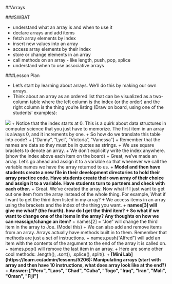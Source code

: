 ##Arrays

###SWBAT
+ understand what an array is and when to use it
+ declare arrays and add items
+ fetch array elements by index
+ insert new values into an array
+ access array elements by their index
+ store or change elements in an array
+ call methods on an array - like length, push, pop, splice
+ understand when to use associative arrays

###Lesson Plan
+ Let’s start by learning about arrays. We’ll do this by making our own arrays.
+ Think about an array as an ordered list that can be visualized as a two-column table where the left column is the index (or the order) and the right column is the thing you’re listing (Draw on board, using one of the students’ examples):
<img src= "https://s3.amazonaws.com/after-school-assets/advanced_jquery1.png">
+ Notice that the index starts at 0. This is a quirk about data structures in computer science that you just have to memorize. The first item in an array is always 0, and it increments by one.
+ So how do we translate this table into code?
  + [“Danny”, “Lyel”, “Victoria”, “Vanessa”]
  + Remember that the names are data so they must be in quotes as strings.
  + We use square brackets to denote an array.
  + We don’t explicitly write the index anywhere. (show the index above each item on the board)
+ Great, we’ve made an array. Let’s go ahead and assign it to a variable so that whenever we call the variable names we have the array returned to us.
+ <b>Model and then have students create a new file in their development directories to hold their array practice code. Have students create their own array of their choice and assign it to a variable. Have students turn to partners and check with each other.</b>
+ Great. We’ve created the array. Now what if I just want to get out one item from the array instead of the whole thing. For example, What if I want to get the third item listed in my array?
+ We access items in an array using the brackets and the index of the thing you want.
+ <b>names[3] will give me what? (the fourth). how do I get the third item?
+ So what if we want to change one of the items in the array? Any thoughts on how we can reassign/change an item?</b>
+ names[2] = “Joe” will change the third item in the array to Joe. (Model this)
+ We can also add and remove items from an array. Arrays actually have methods built in to them. Remember that methods are just a set of instructions.
  + names.push(“Alfred”) will add an item with the contents of the argument to the end of the array it is called on. 
  + names.pop() will remove the last item in an array.
+ Here are some other cool methods: .length(), .sort(), .splice(), split().
+ <b>[Mini Lab](https://learn.co/admin/lessons/5206): Manipulating arrays (start with array and then have 10 instructions, what does array look like at the end?)
+ Answer: ["Peru", "Laos", "Chad", "Cuba", "Togo", "Iraq", "Iran", "Mali", "Oman", "Fiji"] </b>
